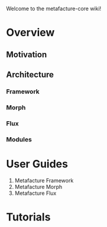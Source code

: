 Welcome to the metafacture-core wiki!

# Overview

## Motivation

## Architecture

### Framework

### Morph

### Flux

### Modules

# User Guides
1. Metafacture Framework
2. Metafacture Morph
3. Metafacture Flux

# Tutorials